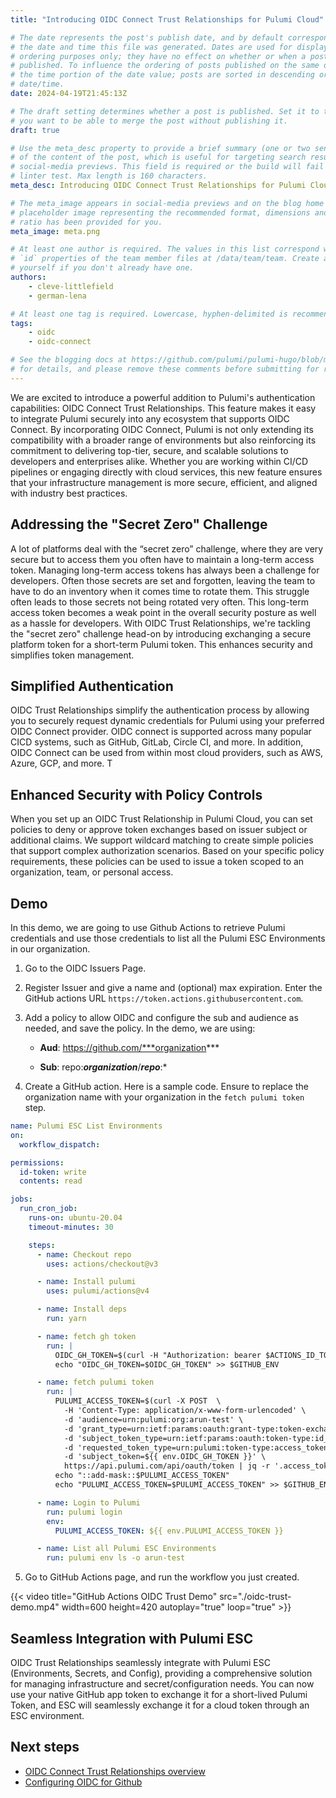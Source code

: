 ```yaml
---
title: "Introducing OIDC Connect Trust Relationships for Pulumi Cloud"

# The date represents the post's publish date, and by default corresponds with
# the date and time this file was generated. Dates are used for display and
# ordering purposes only; they have no effect on whether or when a post is
# published. To influence the ordering of posts published on the same date, use
# the time portion of the date value; posts are sorted in descending order by
# date/time.
date: 2024-04-19T21:45:13Z

# The draft setting determines whether a post is published. Set it to true if
# you want to be able to merge the post without publishing it.
draft: true

# Use the meta_desc property to provide a brief summary (one or two sentences)
# of the content of the post, which is useful for targeting search results or
# social-media previews. This field is required or the build will fail the
# linter test. Max length is 160 characters.
meta_desc: Introducing OIDC Connect Trust Relationships for Pulumi Cloud

# The meta_image appears in social-media previews and on the blog home page. A
# placeholder image representing the recommended format, dimensions and aspect
# ratio has been provided for you.
meta_image: meta.png

# At least one author is required. The values in this list correspond with the
# `id` properties of the team member files at /data/team/team. Create a file for
# yourself if you don't already have one.
authors:
    - cleve-littlefield
    - german-lena

# At least one tag is required. Lowercase, hyphen-delimited is recommended.
tags:
    - oidc
    - oidc-connect

# See the blogging docs at https://github.com/pulumi/pulumi-hugo/blob/master/BLOGGING.md
# for details, and please remove these comments before submitting for review.
---
```


We are excited to introduce a powerful addition to Pulumi's authentication capabilities: OIDC Connect Trust Relationships. This feature makes it easy to integrate Pulumi securely into any ecosystem that supports OIDC Connect. By incorporating OIDC Connect, Pulumi is not only extending its compatibility with a broader range of environments but also reinforcing its commitment to delivering top-tier, secure, and scalable solutions to developers and enterprises alike. Whether you are working within CI/CD pipelines or engaging directly with cloud services, this new feature ensures that your infrastructure management is more secure, efficient, and aligned with industry best practices.

<!--more-->

## Addressing the "Secret Zero" Challenge

A lot of platforms deal with the “secret zero” challenge, where they are very secure but to access them you often have to maintain a long-term access token. Managing long-term access tokens has always been a challenge for developers. Often those secrets are set and forgotten, leaving the team to have to do an inventory when it comes time to rotate them. This struggle often leads to those secrets not being rotated very often. This long-term access token becomes a weak point in the overall security posture as well as a hassle for developers.  With OIDC Trust Relationships, we're tackling the "secret zero" challenge head-on by introducing exchanging a secure platform token for a short-term Pulumi token. This enhances security and simplifies token management.

## Simplified Authentication

OIDC Trust Relationships simplify the authentication process by allowing you to securely request dynamic credentials for Pulumi using your preferred OIDC Connect provider. OIDC connect is supported across many popular CICD systems, such as GitHub, GitLab, Circle CI, and more. In addition, OIDC Connect can be used from within most cloud providers, such as AWS, Azure, GCP, and more. T

## Enhanced Security with Policy Controls

When you set up an OIDC Trust Relationship in Pulumi Cloud, you can set policies to deny or approve token exchanges based on issuer subject or additional claims. We support wildcard matching to create simple policies that support complex authorization scenarios. Based on your specific policy requirements, these policies can be used to issue a token scoped to an organization, team, or personal access.

## Demo

In this demo, we are going to use Github Actions to retrieve Pulumi credentials and use those credentials to list all the Pulumi ESC Environments in our organization.

1. Go to the OIDC Issuers Page.
2. Register Issuer and give a name and (optional) max expiration. Enter the GitHub actions URL `https://token.actions.githubusercontent.com`.
3. Add a policy to allow OIDC and configure the sub and audience as needed, and save the policy. In the demo, we are using:

    * **Aud**: https://github.com/***organization***

    * **Sub**: repo:***organization***/***repo***:*

4. Create a GitHub action. Here is a sample code. Ensure to replace the organization name with your organization in the `fetch pulumi token` step.

```yaml
name: Pulumi ESC List Environments
on:
  workflow_dispatch:

permissions:
  id-token: write
  contents: read

jobs:
  run_cron_job:
    runs-on: ubuntu-20.04
    timeout-minutes: 30

    steps:
      - name: Checkout repo
        uses: actions/checkout@v3

      - name: Install pulumi
        uses: pulumi/actions@v4

      - name: Install deps
        run: yarn

      - name: fetch gh token
        run: |
          OIDC_GH_TOKEN=$(curl -H "Authorization: bearer $ACTIONS_ID_TOKEN_REQUEST_TOKEN" "$ACTIONS_ID_TOKEN_REQUEST_URL"  | jq -r '.value')
          echo "OIDC_GH_TOKEN=$OIDC_GH_TOKEN" >> $GITHUB_ENV

      - name: fetch pulumi token
        run: |
          PULUMI_ACCESS_TOKEN=$(curl -X POST  \
            -H 'Content-Type: application/x-www-form-urlencoded' \
            -d 'audience=urn:pulumi:org:arun-test' \
            -d 'grant_type=urn:ietf:params:oauth:grant-type:token-exchange' \
            -d 'subject_token_type=urn:ietf:params:oauth:token-type:id_token' \
            -d 'requested_token_type=urn:pulumi:token-type:access_token:organization' \
            -d 'subject_token=${{ env.OIDC_GH_TOKEN }}' \
            https://api.pulumi.com/api/oauth/token | jq -r '.access_token')
          echo "::add-mask::$PULUMI_ACCESS_TOKEN"
          echo "PULUMI_ACCESS_TOKEN=$PULUMI_ACCESS_TOKEN" >> $GITHUB_ENV

      - name: Login to Pulumi
        run: pulumi login
        env:
          PULUMI_ACCESS_TOKEN: ${{ env.PULUMI_ACCESS_TOKEN }}

      - name: List all Pulumi ESC Environments
        run: pulumi env ls -o arun-test
```
5. Go to GitHub Actions page, and run the workflow you just created.


{{< video title="GitHub Actions OIDC Trust Demo" src="./oidc-trust-demo.mp4" width=600 height=420 autoplay="true" loop="true" >}}

## Seamless Integration with Pulumi ESC

OIDC Trust Relationships seamlessly integrate with Pulumi ESC (Environments, Secrets, and Config), providing a comprehensive solution for managing infrastructure and secret/configuration needs. You can now use your native GitHub app token to exchange it for a short-lived Pulumi Token, and ESC will seamlessly exchange it for a cloud token through an ESC environment.


## Next steps

* [OIDC Connect Trust Relationships overview](/docs/pulumi-cloud/oidc/client/)
* [Configuring OIDC for Github](/docs/pulumi-cloud/oidc/client/github/)
